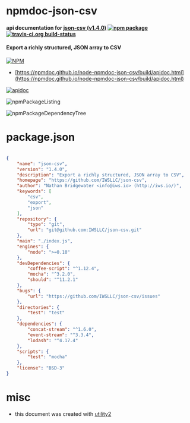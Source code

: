 # npmdoc-json-csv

#### api documentation for  [json-csv (v1.4.0)](https://github.com/IWSLLC/json-csv)  [![npm package](https://img.shields.io/npm/v/npmdoc-json-csv.svg?style=flat-square)](https://www.npmjs.org/package/npmdoc-json-csv) [![travis-ci.org build-status](https://api.travis-ci.org/npmdoc/node-npmdoc-json-csv.svg)](https://travis-ci.org/npmdoc/node-npmdoc-json-csv)

#### Export a richly structured, JSON array to CSV

[![NPM](https://nodei.co/npm/json-csv.png?downloads=true&downloadRank=true&stars=true)](https://www.npmjs.com/package/json-csv)

- [https://npmdoc.github.io/node-npmdoc-json-csv/build/apidoc.html](https://npmdoc.github.io/node-npmdoc-json-csv/build/apidoc.html)

[![apidoc](https://npmdoc.github.io/node-npmdoc-json-csv/build/screenCapture.buildCi.browser.%252Ftmp%252Fbuild%252Fapidoc.html.png)](https://npmdoc.github.io/node-npmdoc-json-csv/build/apidoc.html)

![npmPackageListing](https://npmdoc.github.io/node-npmdoc-json-csv/build/screenCapture.npmPackageListing.svg)

![npmPackageDependencyTree](https://npmdoc.github.io/node-npmdoc-json-csv/build/screenCapture.npmPackageDependencyTree.svg)



# package.json

```json

{
    "name": "json-csv",
    "version": "1.4.0",
    "description": "Export a richly structured, JSON array to CSV",
    "homepage": "https://github.com/IWSLLC/json-csv",
    "author": "Nathan Bridgewater <info@iws.io> (http://iws.io/)",
    "keywords": [
        "csv",
        "export",
        "json"
    ],
    "repository": {
        "type": "git",
        "url": "git@github.com:IWSLLC/json-csv.git"
    },
    "main": "./index.js",
    "engines": {
        "node": ">=0.10"
    },
    "devDependencies": {
        "coffee-script": "^1.12.4",
        "mocha": "^3.2.0",
        "should": "^11.2.1"
    },
    "bugs": {
        "url": "https://github.com/IWSLLC/json-csv/issues"
    },
    "directories": {
        "test": "test"
    },
    "dependencies": {
        "concat-stream": "^1.6.0",
        "event-stream": "^3.3.4",
        "lodash": "^4.17.4"
    },
    "scripts": {
        "test": "mocha"
    },
    "license": "BSD-3"
}
```



# misc
- this document was created with [utility2](https://github.com/kaizhu256/node-utility2)
